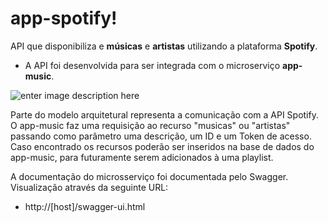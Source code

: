 # app-spotify!

API que disponibiliza e **músicas** e **artistas** utilizando a plataforma **Spotify**. 
- A API foi desenvolvida para ser integrada com o microserviço **app-music**.

![enter image description here](https://lh3.googleusercontent.com/Yy4rFE3UmDspCR_3u6CxRTneGOxi4EmeiAYGbrwGecdrd8nBKI1hbLsMn-qVmTdNfH_fdsyS3XwA "app-spotify-modelo")


Parte do modelo arquitetural representa a comunicação com a API Spotify. O app-music faz uma requisição ao recurso "musicas" ou "artistas" passando como parâmetro uma descrição, um ID  e um Token de acesso. Caso encontrado os recursos poderão ser inseridos na base de dados do app-music, para futuramente serem adicionados à uma playlist.

A documentação do microsserviço foi documentada pelo Swagger. Visualização através da seguinte URL:

- http://[host]/swagger-ui.html
